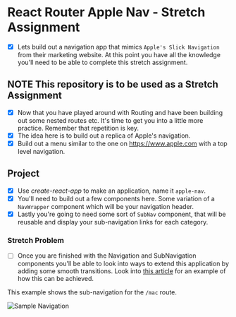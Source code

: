 # React Router Apple Nav - Stretch Assignment

- [X] Lets build out a navigation app that mimics `Apple's Slick Navigation` from their marketing website. At this point you have all the knowledge you'll need to be able to complete this stretch assignment.

## **NOTE** This repository is to be used as a Stretch Assignment

- [X] Now that you have played around with Routing and have been building out some nested routes etc. It's time to get you into a little more practice. Remember that repetition is key.
- [X] The idea here is to build out a replica of Apple's navigation.
- [X] Build out a menu similar to the one on https://www.apple.com with a top level navigation.

## Project

- [X] Use _create-react-app_ to make an application, name it `apple-nav`.
- [X] You'll need to build out a few components here. Some variation of a `NavWrapper` component which will be your navigation header.
- [X] Lastly you're going to need some sort of `SubNav` component, that will be reusable and display your sub-navigation links for each category.

### Stretch Problem

- [ ] Once you are finished with the Navigation and SubNavigation components you'll be able to look into ways to extend this application by adding some smooth transitions. Look into [this article](https://hackernoon.com/animated-page-transitions-with-react-router-4-reacttransitiongroup-and-animated-1ca17bd97a1a) for an example of how this can be achieved.

This example shows the sub-navigation for the `/mac` route.

![Sample Navigation](images/sample.png)
